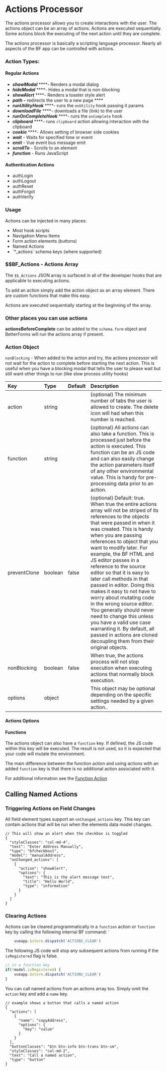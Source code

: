 # Actions Processor

The actions processor allows you to create interactions with the user. The actions object can be an array of actions. Actions are executed sequentially. Some actions block the executing of the next action until they are complete.

The actions processor is basically a scripting language processor. Nearly all aspects of the BF app can be controlled with actions.

### Action Types:

#### Regular Actions

* _**showModal**_ ****- Renders a modal dialog
* _**hideModal**_ ****- Hides a modal that is non-blocking
* _**showAlert**_ ****- Renders a toaster style alert
* _**path**_ **-** redirects the user to a new page ****
* _**runUtilityHook**_ ****- runs the `onUtility` hook passing it params
* _**downloadFile**_ ****- downloads a file \(link\) to the user
* _**runOnCompleteHook**_ ****- runs the `onComplete` hook
* _**clipboard**_ ****- runs `clipboard` action allowing interaction with the clipboard
* _**cookie**_ ****- Allows setting of browser side cookies
* _**wait**_ - Waits for specified time or event
* _**emit**_ - Vue event bus message emit
* _**scrollTo**_ - Scrolls to an element
* _**function**_ - Runs JavaScript 

#### Authentication Actions

* authLogin
* authLogout
* authReset
* authForgot
* authVerify

### Usage

Actions can be injected in many places:

* Most hook scripts
* Navigation Menu Items
* Form action elements \(buttons\)
* Named Actions
* \`\*\_actions\` schema keys \(where supported\)

### $$BF\_Actions - Actions Array

The `$$_Actions`  JSON array is surfaced in all of the developer hooks that are applicable to executing actions.

To add an action simply add the action object as an array element. There are custom functions that make this easy. 

Actions are executed sequentially starting at the beginning of the array. 

### Other places you can use actions

**actionsBeforeComplete** can be added to the `schema.form` object and BetterForms will run the actions array if present. 

### Action Object

`nonBlocking` - When added to the action and try, the actions processor will not wait for the action to complete before starting the next action. This is useful when you have a blocking modal that tells the user to please wait but still want other things to run \(like slow process utility hooks\)

| Key | Type | Default | Description |
| :--- | :--- | :--- | :--- |
| action | string |  | {optional} The minimum number of tabs the user is allowed to create. The delete icon will had when this number is reached. |
| function | string |  | {optional} All actions can also take a function. This is processed just before the action is executed. This function can be an JS code and can also easily change the action parameters itself of any other environmental value. This is handy for pre-processing data prior to an action.  |
| preventClone | boolean | false | {optional} Default: true. When true the entire actions array will not be striped of its references to the objects that were passed in when it was created. This is handy when you are passing references to object that you want to modify later. For example, the BF HTML and JS editor passes in a reference to the source editor so that it is easy to later call methods in that passed in editor. Doing this makes it easy to not have to worry about mutating code in the wrong source editor. You generally should never need to change this unless you have a valid use case warranting it.   By default, all passed in actions are cloned decoupling them from their original objects. |
| nonBlocking | boolean | false | When true, the actions process will not stop execution when executing actions that normally block execution. |
| options | object |  | This object may be optional depending on the specific settings needed by a given action.. |

#### Actions Options

#### Functions

The actions object can also have a `function` key. If defined, the JS code within this key will be executed. The result is not used, so it is expected that your code will mutate the environment. 

The main difference between the function action and using actions with an added `function` key is that there is no additional action associated with it.

For additional information see the [Function Action](function-1.md)

## Calling Named Actions <a id="functions"></a>

### Triggering Actions on Field Changes

All field element types support an `onChanged_actions`  key. This key can contain actions that will be run when the elements data  model changes.

```text
// This will show an alert when the checkbox is toggled
{
  "styleClasses": "col-md-4",
  "text": "Enter Address Manually",
  "type": "bfcheckbox1",
  "model": "manualAddress",
  "onChanged_actions": [
    {
      "action": "showAlert",
      "options": {
        "text": "This is the alert message text",
        "title": "Hello World",
        "type": "information"
      }
    }
  ]
}
```

### Clearing Actions

Actions can be cleared programmatically in a `function` action or `function` key by calling the following internal BF command: \`

```javascript
    vueapp.$store.dispatch('ACTIONS_CLEAR')   
```

The following JS code will stop any subsequent actions from running if the `isRegistered` flag is false.

```javascript
// in a function key
if(!model.isRegistered) {
    vueapp.$store.dispatch('ACTIONS_CLEAR')
}
```



You can call named actions from an actions array too. Simply omit the `action` key and add a `name` key.

```text
// example shows a button that calls a named action
{
  "actions": [
    {
      "name": "copyAddress",
      "options": {
        "key": "value"
      }
    }
  ],
  "buttonClasses": "btn btn-info btn-trans btn-sm",
  "styleClasses": "col-md-2",
  "text": "Call a named action",
  "type": "button"
}
```

